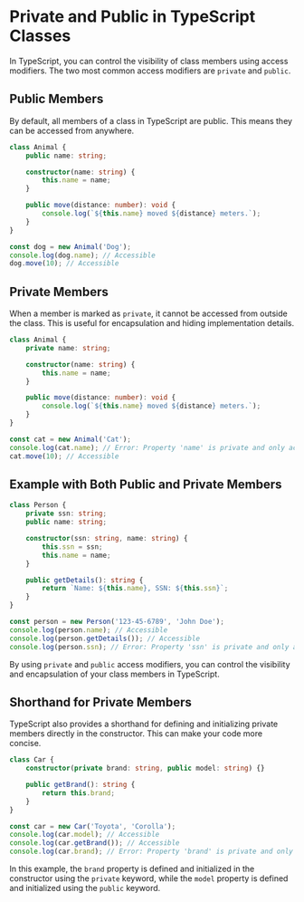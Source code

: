 # Private and Public in TypeScript Classes

In TypeScript, you can control the visibility of class members using access modifiers. The two most common access modifiers are `private` and `public`.

## Public Members

By default, all members of a class in TypeScript are public. This means they can be accessed from anywhere.

```typescript
class Animal {
    public name: string;

    constructor(name: string) {
        this.name = name;
    }

    public move(distance: number): void {
        console.log(`${this.name} moved ${distance} meters.`);
    }
}

const dog = new Animal('Dog');
console.log(dog.name); // Accessible
dog.move(10); // Accessible
```

## Private Members

When a member is marked as `private`, it cannot be accessed from outside the class. This is useful for encapsulation and hiding implementation details.

```typescript
class Animal {
    private name: string;

    constructor(name: string) {
        this.name = name;
    }

    public move(distance: number): void {
        console.log(`${this.name} moved ${distance} meters.`);
    }
}

const cat = new Animal('Cat');
console.log(cat.name); // Error: Property 'name' is private and only accessible within class 'Animal'.
cat.move(10); // Accessible
```

## Example with Both Public and Private Members

```typescript
class Person {
    private ssn: string;
    public name: string;

    constructor(ssn: string, name: string) {
        this.ssn = ssn;
        this.name = name;
    }

    public getDetails(): string {
        return `Name: ${this.name}, SSN: ${this.ssn}`;
    }
}

const person = new Person('123-45-6789', 'John Doe');
console.log(person.name); // Accessible
console.log(person.getDetails()); // Accessible
console.log(person.ssn); // Error: Property 'ssn' is private and only accessible within class 'Person'.
```

By using `private` and `public` access modifiers, you can control the visibility and encapsulation of your class members in TypeScript.

## Shorthand for Private Members

TypeScript also provides a shorthand for defining and initializing private members directly in the constructor. This can make your code more concise.

```typescript
class Car {
    constructor(private brand: string, public model: string) {}

    public getBrand(): string {
        return this.brand;
    }
}

const car = new Car('Toyota', 'Corolla');
console.log(car.model); // Accessible
console.log(car.getBrand()); // Accessible
console.log(car.brand); // Error: Property 'brand' is private and only accessible within class 'Car'.
```

In this example, the `brand` property is defined and initialized in the constructor using the `private` keyword, while the `model` property is defined and initialized using the `public` keyword.